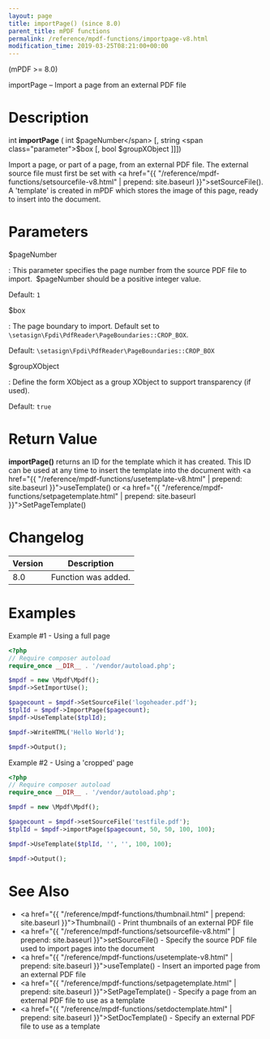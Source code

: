 ```yaml
---
layout: page
title: importPage() (since 8.0)
parent_title: mPDF functions
permalink: /reference/mpdf-functions/importpage-v8.html
modification_time: 2019-03-25T08:21:00+00:00
---
```


(mPDF >= 8.0)

importPage – Import a page from an external PDF file

# Description

int **importPage** (
int <span class="parameter">$pageNumber</span>
[, string <span class="parameter">$box</span>
[, bool <span class="parameter">$groupXObject</span> ]]])

Import a page, or part of a page, from an external PDF file. The external source file must first be set
with <a href="{{ "/reference/mpdf-functions/setsourcefile-v8.html" | prepend: site.baseurl }}">setSourceFile()</a>. A 'template'
is created in mPDF which stores the image of this page, ready to insert into the document.

# Parameters

<span class="parameter">$pageNumber</span>

: This parameter specifies the page number from the source PDF file to import.  <span class="parameter">$pageNumber</span> should
  be a positive integer value.

  Default: `1`

<span class="parameter">$box</span>

: The page boundary to import. Default set to `\setasign\Fpdi\PdfReader\PageBoundaries::CROP_BOX`.

  Default: `\setasign\Fpdi\PdfReader\PageBoundaries::CROP_BOX`

<span class="parameter">$groupXObject</span>

: Define the form XObject as a group XObject to support transparency (if used).

  Default: `true`

# Return Value

**importPage()** returns an ID for the template which it has created. This ID can be used at any time to insert the template
into the document with <a href="{{ "/reference/mpdf-functions/usetemplate-v8.html" | prepend: site.baseurl }}">useTemplate()</a>
or <a href="{{ "/reference/mpdf-functions/setpagetemplate.html" | prepend: site.baseurl }}">SetPageTemplate()</a>

# Changelog

<table class="table">
<thead>
<tr>
    <th>Version</th>
    <th>Description</th>
</tr>
</thead>
<tbody>
<tr>
    <td>8.0</td>
    <td>Function was added.</td>
</tr>
</tbody>
</table>

# Examples


Example #1 - Using a full page

```php
<?php
// Require composer autoload
require_once __DIR__ . '/vendor/autoload.php';

$mpdf = new \Mpdf\Mpdf();
$mpdf->SetImportUse();

$pagecount = $mpdf->SetSourceFile('logoheader.pdf');
$tplId = $mpdf->ImportPage($pagecount);
$mpdf->UseTemplate($tplId);

$mpdf->WriteHTML('Hello World');

$mpdf->Output();
```


Example #2 - Using a 'cropped' page

```php
<?php
// Require composer autoload
require_once __DIR__ . '/vendor/autoload.php';

$mpdf = new \Mpdf\Mpdf();

$pagecount = $mpdf->setSourceFile('testfile.pdf');
$tplId = $mpdf->importPage($pagecount, 50, 50, 100, 100);

$mpdf->UseTemplate($tplId, '', '', 100, 100);

$mpdf->Output();

```

# See Also

 * <a href="{{ "/reference/mpdf-functions/thumbnail.html" | prepend: site.baseurl }}">Thumbnail()</a> - Print thumbnails of an external PDF file
 * <a href="{{ "/reference/mpdf-functions/setsourcefile-v8.html" | prepend: site.baseurl }}">setSourceFile()</a> - Specify the source PDF file used to import pages into the document
 * <a href="{{ "/reference/mpdf-functions/usetemplate-v8.html" | prepend: site.baseurl }}">useTemplate()</a> - Insert an imported page from an external PDF file
 * <a href="{{ "/reference/mpdf-functions/setpagetemplate.html" | prepend: site.baseurl }}">SetPageTemplate()</a> - Specify a page from an external PDF file to use as a template
 * <a href="{{ "/reference/mpdf-functions/setdoctemplate.html" | prepend: site.baseurl }}">SetDocTemplate()</a> - Specify an external PDF file to use as a template


